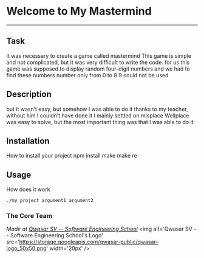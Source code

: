 # Welcome to My Mastermind
***

## Task
It was necessary to create a game called mastermind
This game is simple and not complicated, but it was very difficult to write the code.
for us this game was supposed to display random four-digit numbers and we had to find these numbers
number only from 0 to 8
9 could not be used

## Description
but it wasn’t easy, but somehow I was able to do it thanks to my teacher, without him I couldn’t have done it
I mainly settled on misplace
Wellplace was easy to solve, but the most important thing was that I was able to do it

## Installation
How to install your project npm install make make re

## Usage
How does it work
```
./my_project argument1 argument2
```

### The Core Team


<span><i>Made at <a href='https://qwasar.io'>Qwasar SV -- Software Engineering School</a></i></span>
<span><img alt='Qwasar SV -- Software Engineering School's Logo' src='https://storage.googleapis.com/qwasar-public/qwasar-logo_50x50.png' width='20px' /></span>

